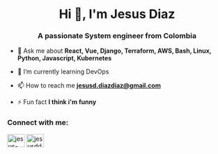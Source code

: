 <h1 align="center">Hi 👋, I'm Jesus Diaz</h1>
<h3 align="center">A passionate System engineer from Colombia</h3>

- 💬 Ask me about **React, Vue, Django, Terraform, AWS, Bash, Linux, Python, Javascript, Kubernetes**
- 🌱 I’m currently learning DevOps
- 📫 How to reach me **jesusd.diazdiaz@gmail.com**

- ⚡ Fun fact **I think i'm funny**

<h3 align="left">Connect with me:</h3>
<p align="left">
<a href="https://linkedin.com/in/jesus-david-diaz-ab0a35143" target="blank"><img align="center" src="https://cdn.jsdelivr.net/npm/simple-icons@3.0.1/icons/linkedin.svg" alt="jesus-david-diaz-ab0a35143" height="30" width="40" /></a>
<a href="https://instagram.com/jesusddiazd" target="blank"><img align="center" src="https://cdn.jsdelivr.net/npm/simple-icons@3.0.1/icons/instagram.svg" alt="jesusddiazd" height="30" width="40" /></a>
</p>
